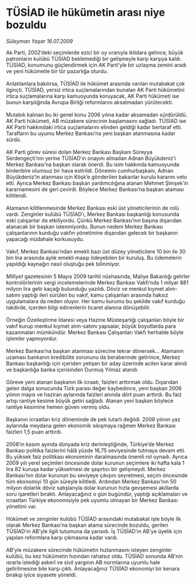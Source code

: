 # TÜSİAD ile hükümetin arası niye bozuldu

*Süleyman Yaşar 16.07.2009*

<div class="taraf_structure_2col_1zq">
<div class="margen_n">



 <p>Ak Parti, 2002’deki seçimlerde ezici bir oy oranıyla iktidara gelince, büyük patronların kulübü TÜSİAD beklemediği bir gelişmeyle karşı karşıya kaldı. TÜSİAD, konumunu güçlendirmek için AK Parti’yle bir uzlaşma zemini aradı ve yeni hükümetle bir tür pazarlığa oturdu. <br/><br/>Anlatılanlara bakılırsa, TÜSİAD ile hükümet arasında varılan mutabakat çok ilginçti. TÜSİAD, yersiz irtica suçlamalarından bunalan AK Parti hükümetini irtica suçlamalarına karşı kamuoyunda koruyacak, AK Parti hükümeti ise bunun karşılığında Avrupa Birliği reformlarını aksatmadan yürütecekti. <br/><br/>Mutabık kalınan bu iki genel konu 2006 yılına kadar aksamadan sürdürüldü. AK Parti hükümeti, AB müzakere sürecinin başlamasını sağladı. TÜSİAD ise AK Parti hakkındaki irtica suçlamalarını elinden geldiği kadar bertaraf etti. Tarafların bu uyumu Merkez Bankası’na yeni başkan atanmasına kadar sürdü. <br/><br/>AK Parti görev süresi dolan Merkez Bankası Başkanı Süreyya Serdengeçti’nin yerine TÜSİAD’ın onayını almadan Adnan Büyükdeniz’i Merkez Bankası’na başkan olarak önerdi. Bu isim hakkında kamuoyunda birdenbire olumsuz bir hava estirildi. Dönemin cumhurbaşkanı, Adnan Büyükdeniz’in atanması için Köşk’e gönderilen bakanlar kurulu kararını veto etti. Ayrıca Merkez Bankası başkan yardımcılığına atanan Mehmet Şimşek’in kararnamesini de geri çevirdi. Böylece Merkez Bankası’na başkan ataması kilitlendi. <br/><br/>Atamanın kilitlenmesinde Merkez Bankası eski üst yöneticilerinin de rolü vardı. Zenginler kulübü TÜSİAD’ı, Merkez Bankası başkanlığı konusunda eski çalışanlar da etkiliyordu. Çünkü Merkez Bankası’nın başına dışarıdan atanacak bir başkan istenmiyordu. Bunun nedeni Merkez Bankası çalışanlarının kurduğu vakfın yönetimine dışarıdan gelecek bir başkanın yapacağı müdahale korkusuydu. <br/><br/>Vakıf, Merkez Bankası’ndan emekli bazı üst düzey yöneticilere 10 bin ile 30 bin lira arasında aylık emekli maaşı ödeyebilen bir kuruluş. Bu ödemelerin yapıldığı kaynağın nasıl oluştuğu pek bilinmiyor. <i><br/><br/>Milliyet</i> gazetesinin 5 Mayıs 2009 tarihli nüshasında, Maliye Bakanlığı gelirler kontrolörlerinin vergi incelemelerinde Merkez Bankası Vakfı’nda 1 milyar 881 milyon lira gelir kaçağı bulunduğu yazıldı. Döviz ve menkul kıymet alım-satımı yaptığı ileri sürülen bu vakıf, kamu çalışanları arasında haksız uygulamalara da neden oluyor. Her kamu kurumu bu şekilde vakıf kurduğu takdirde, içerden bilgi edinenlerin ticaret alanına dönüşebilir. <br/><br/>Örneğin Özelleştirme İdaresi veya Hazine Müsteşarlığı çalışanları böyle bir vakıf kurup menkul kıymet alım-satımı yapsalar, büyük boyutlarda para kazanmaları mümkündür. Merkez Bankası Çalışanları Vakfı herhalde böyle işlemler yapmıyordur. <br/><br/>Merkez Bankası’na başkan atanması sürecine tekrar dönersek... Atamanın uzaması bankanın kredibilite sorununu da beraberinde getirince, Merkez Bankası başkanlığı için içeriden yetişen bir aday üzerinde acilen karar alındı ve başkanlığa banka içerisinden Durmuş Yılmaz atandı. <br/><br/>Göreve yeni atanan başkanın ilk icraatı, faizleri arttırmak oldu. Dışarıdan gelen dalga sonucunda Türk parası değer kaybedince, yeni başkan 2006 yılının mayıs ve haziran aylarında faizleri anında dört puan arttırdı. Bu faiz artışı rantiye kesime büyük getiri sağladı. Atanan yeni başkan böylece rantiye kesimine hemen güven vermiş oldu. <br/><br/>Başkanın icraatları kriz döneminde de pek tutarlı değildi. 2008 yılının yaz aylarında meydana gelen ekonomik sıkışmaya rağmen Merkez Bankası faizleri 1,5 puan arttırdı. <br/><br/>2008’in kasım ayında dünyada kriz derinleştiğinde, Türkiye’de Merkez Bankası politika faizlerini hâlâ yüzde 16,75 seviyesinde tutmaya devam etti. Bu yüksek faiz politikası ekonominin daralmasında önemli rol oynadı. Ayrıca 2009 yılı yerel seçimleri öncesinde dolar kurunun seçimlere iki hafta kala 1 lira 82 kuruşa kadar yükselmesi de şaşırtıcı bir gelişmeydi. Merkez Bankası’nın dolar kurunun bu seviyeye çıkışını seyretmesi, seçim öncesinde tüm ekonomiyi 10 gün süreyle kilitledi. Ardından Merkez Bankası’nın 50 milyon dolarlık döviz satışlarıyla dolar kurunun hızla gevşemesi akıllarda soru işaretleri bıraktı. Anlayacağınız o gün bugündür, yaptığı açıklamaları ve icraatları Türkiye ekonomisiyle pek uyumlu olmayan bir Merkez Bankası yönetimi var. <br/><br/>Hükümet ve zenginler kulübü TÜSİAD arasındaki mutabakat işte böyle ilk olarak Merkez Bankası’na başkan atama sürecinde bozuldu, gerilen TÜSİAD’ın AB’yle ilgili tutumuna da yansıdı. İş TÜSİAD’ın AB’ye üyelik için yapılan reformlara karşı çıkmasına kadar vardı. <br/><br/>AB’yle müzakere sürecinde hükümetin hızlanmasını isteyen zenginler kulübü, bu kez hükümetin hızından rahatsız oldu. TÜSİAD sonunda AB’nin ısrarla istediği askerî ve sivil yargının AB normlarına uyumlu hale getirilmesine bile karşı çıktı. Anlayacağınız TÜSİAD ekonomiyi bir kenara bırakıp iyice siyasete yöneldi.</p>
<br/>
<br/>
<br/>



<br/>


<div id="taraf_not">
</div>

</div>


</div>
